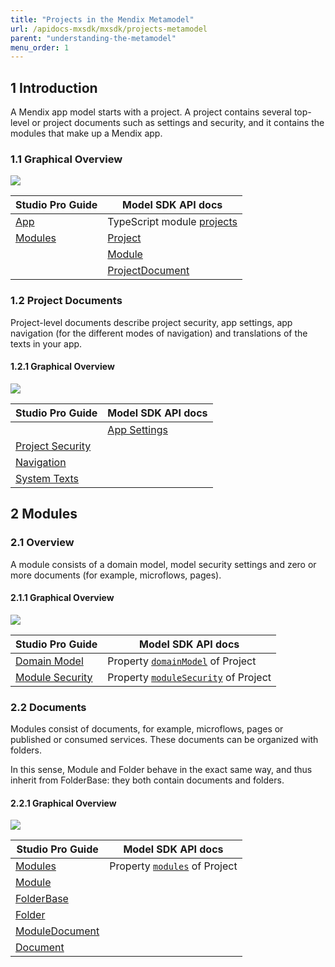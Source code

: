 ```yaml
---
title: "Projects in the Mendix Metamodel"
url: /apidocs-mxsdk/mxsdk/projects-metamodel
parent: "understanding-the-metamodel"
menu_order: 1
---
```


## 1 Introduction

A Mendix app model starts with a project. A project contains several top-level or project documents such as settings and security, and it contains the modules that make up a Mendix app.

### 1.1 Graphical Overview

![](/attachments/apidocs-mxsdk/mxsdk/sdk-refguide/understanding-the-metamodel/projects-metamodel/16842800.svg)

Studio Pro Guide | Model SDK API docs
| --- | --- |
| [App](/refguide/project) | TypeScript module [projects](https://apidocs.rnd.mendix.com/modelsdk/latest/modules/projects.html) |
| [Modules](/refguide/modules) |[Project](https://apidocs.rnd.mendix.com/modelsdk/latest/classes/projects.project.html) |
| |[Module](https://apidocs.rnd.mendix.com/modelsdk/latest/classes/projects.module.html) | |
| |[ProjectDocument](https://apidocs.rnd.mendix.com/modelsdk/latest/classes/projects.projectdocument.html) | |

### 1.2 Project Documents

Project-level documents describe project security, app settings, app navigation (for the different modes of navigation) and translations of the texts in your app.

#### 1.2.1 Graphical Overview

![](/attachments/apidocs-mxsdk/mxsdk/sdk-refguide/understanding-the-metamodel/projects-metamodel/16842801.svg)

Studio Pro Guide | Model SDK API docs
| --- | --- |
| | [App Settings](/refguide/project-settings) | [ProjectDocument](https://apidocs.rnd.mendix.com/modelsdk/latest/classes/projects.projectdocument.html) and its inheritance hierarchy |
| [Project Security](/refguide/project-security) | |
| [Navigation](/refguide/navigation) | |
| [System Texts](/refguide/system-texts) | |

## 2 Modules

### 2.1 Overview

A module consists of a domain model, model security settings and zero or more documents (for example, microflows, pages).

#### 2.1.1 Graphical Overview

![](/attachments/apidocs-mxsdk/mxsdk/sdk-refguide/understanding-the-metamodel/projects-metamodel/18582255.svg)

Studio Pro Guide | Model SDK API docs
| --- | --- |
| [Domain Model](/refguide/domain-model) | Property [`domainModel`](https://apidocs.rnd.mendix.com/modelsdk/latest/classes/projects.module.html#domainmodel) of Project |
| [Module Security](/refguide/module-security) | Property [`moduleSecurity`](https://apidocs.rnd.mendix.com/modelsdk/latest/classes/projects.module.html#modulesecurity) of Project |

### 2.2 Documents

Modules consist of documents, for example, microflows, pages or published or consumed services. These documents can be organized with folders.

In this sense, Module and Folder behave in the exact same way, and thus inherit from FolderBase: they both contain documents and folders.

#### 2.2.1 Graphical Overview

![](/attachments/apidocs-mxsdk/mxsdk/sdk-refguide/understanding-the-metamodel/projects-metamodel/18582254.svg)

Studio Pro Guide | Model SDK API docs
| --- | --- |
| [Modules](/refguide/modules) | Property [`modules`](https://apidocs.rnd.mendix.com/modelsdk/latest/classes/projects.project.html#modules) of Project |
| [Module](https://apidocs.rnd.mendix.com/modelsdk/latest/classes/projects.module.html) | |
| [FolderBase](https://apidocs.rnd.mendix.com/modelsdk/latest/classes/projects.folderbase.html) | |
| [Folder](https://apidocs.rnd.mendix.com/modelsdk/latest/classes/projects.folder.html) | |
| [ModuleDocument](https://apidocs.rnd.mendix.com/modelsdk/latest/classes/projects.moduledocument.html) | |
| [Document](https://apidocs.rnd.mendix.com/modelsdk/latest/classes/projects.document.html) | |
